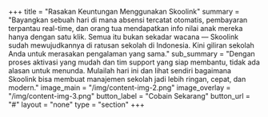 +++
title = "Rasakan Keuntungan Menggunakan Skoolink"
summary = "Bayangkan sebuah hari di mana absensi tercatat otomatis, pembayaran terpantau real-time, dan orang tua mendapatkan info nilai anak mereka hanya dengan satu klik. Semua itu bukan sekadar wacana — Skoolink sudah mewujudkannya di ratusan sekolah di Indonesia. Kini giliran sekolah Anda untuk merasakan pengalaman yang sama."
sub_summary = "Dengan proses aktivasi yang mudah dan tim support yang siap membantu, tidak ada alasan untuk menunda. Mulailah hari ini dan lihat sendiri bagaimana Skoolink bisa membuat manajemen sekolah jadi lebih ringan, cepat, dan modern."
image_main = "/img/content-img-2.png"
image_overlay = "/img/content-img-3.png"
button_label = "Cobain Sekarang"
button_url = "#"
layout = "none"
type = "section"
+++

